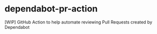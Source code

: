# dependabot-pr-action
[WIP] GitHub Action to help automate reviewing Pull Requests created by Dependabot

